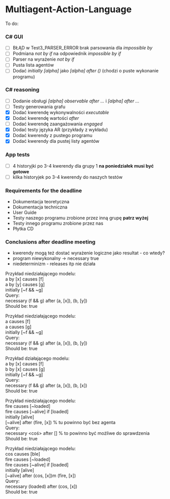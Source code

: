 ﻿# Multiagent-Action-Language
To do:

### C# GUI ###
- [ ] BŁĄD w Test3_PARSER_ERROR brak parsowania dla *impossible by*
- [ ] Podmiana *not by if* na odpowiednik *impossible by if*
- [ ] Parser na wyrażenie *not by if*
- [ ] Pusta lista agentów
- [ ] Dodać *initially [alpha]* jako *[alpha] after ()* (chodzi o puste wykonanie programu)

### C# reasoning ###
- [ ] Dodanie obsługi *[alpha] observable after ...* i *[alpha] after ...*
- [ ] Testy generowania grafu
- [x] Dodać kwerendę wykonywalności *executable*
- [x] Dodać kwerendę wartości *after*
- [ ] Dodać kwerendę zaangażowania *engaged*
- [x] Dodać testy języka AR (przykłady z wykładu)
- [x] Dodać kwerendy z pustego programu
- [x] Dodać kwerendy dla pustej listy agentów

### App tests ###
- [ ] 4 historyjki po 3-4 kwerendy dla grupy 1 **na poniedziałek musi być gotowe**
- [ ] kilka historyjek po 3-4 kwerendy do naszych testów

### Requirements for the deadline ###
- Dokumentacja teoretyczna
- Dokumentacja techniczna
- User Guide
- Testy naszego programu zrobione przez inną grupę **patrz wyżej**
- Testy innego programu zrobione przez nas
- Płytka CD

### Conclusions after deadline meeting ###
- kwerendy mogą też dostać wyrażenie logiczne jako resultat - co wtedy?
- program niewykonalny -> necessary true
- niedeterminizm - releases itp nie działa


Przykład niedziałającego modelu: <br />
a by [x] causes [f] <br />
a by [y] causes [g] <br />
initially [~f && ~g] <br />
Query: <br />
necessary (f && g) after  (a, [x]), (b, [y]) <br />
Should be: true


Przykład niedziałającego modelu: <br />
a causes [f] <br />
a causes [g] <br />
initially [~f && ~g] <br />
Query: <br />
necessary (f && g) after  (a, [x]), (b, [y]) <br />
Should be: true


Przykład działającego modelu: <br />
a by [x] causes [f] <br />
b by [x] causes [g] <br />
initially [~f && ~g] <br />
Query: <br />
necessary (f && g) after  (a, [x]), (b, [x]) <br />
Should be: true


Przykład niedziałającego modelu: <br />
fire causes [~loaded] <br />
fire causes [~alive] if [loaded] <br />
initially [alive] <br />
[~alive] after (fire, [x]) % tu powinno być bez agenta <br />
Query: <br />
necessary <coś> after [] % to powinno być możliwe do sprawdzenia <br />
Should be: true


Przykład niedziałającego modelu: <br />
cos causes [ble] <br />
fire causes [~loaded] <br />
fire causes [~alive] if [loaded] <br />
initially [alive] <br />
[~alive] after (cos, [x])m (fire, [x]) <br />
Query: <br />
necessary (loaded) after (cos, [x]) <br />
Should be: true
